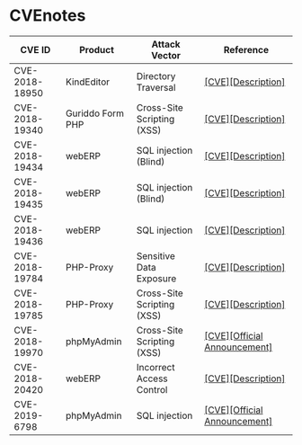 # CVEnotes
|CVE ID        |Product   |Attack Vector        |Reference                                     |
|--------------|----------|---------------------|----------------------------------------------|
|CVE-2018-18950|KindEditor|Directory Traversal|[[CVE]](https://cve.mitre.org/cgi-bin/cvename.cgi?name=CVE-2018-18950)[[Description]](https://github.com/eddietcc/CVEnotes/blob/master/CVE-2018-18950_KindEditor/README.md)|
|CVE-2018-19340|Guriddo Form PHP|Cross-Site Scripting (XSS)|[[CVE]](https://cve.mitre.org/cgi-bin/cvename.cgi?name=CVE-2018-19340)[[Description]](https://github.com/0xUhaw/CVE-Bins/blob/master/Guriddo%20Form%20PHP/README.md)|
|CVE-2018-19434|webERP|SQL injection (Blind)|[[CVE]](https://cve.mitre.org/cgi-bin/cvename.cgi?name=CVE-2018-19434)[[Description]](https://github.com/eddietcc/CVEnotes/blob/master/webERP_4.15_BankMatching/readme.md)|
|CVE-2018-19435|webERP|SQL injection (Blind)|[[CVE]](https://cve.mitre.org/cgi-bin/cvename.cgi?name=CVE-2018-19435)[[Description]](https://github.com/0xUhaw/CVE-Bins/tree/master/webERP%20SQLI-1)|
|CVE-2018-19436|webERP|SQL injection|[[CVE]](https://cve.mitre.org/cgi-bin/cvename.cgi?name=CVE-2018-19436)[[Description]](https://github.com/0xUhaw/CVE-Bins/tree/master/webERP%20SQLI-2)|
|CVE-2018-19784|PHP-Proxy|Sensitive Data Exposure|[[CVE]](https://cve.mitre.org/cgi-bin/cvename.cgi?name=CVE-2018-19784)[[Description]](https://github.com/0xUhaw/CVE-Bins/blob/master/PHP-Proxy/readme.md)|
|CVE-2018-19785|PHP-Proxy|Cross-Site Scripting (XSS)|[[CVE]](https://cve.mitre.org/cgi-bin/cvename.cgi?name=CVE-2018-19785)[[Description]](https://github.com/eddietcc/CVEnotes/blob/master/PHP-Proxy/RADME.md)|
|CVE-2018-19970|phpMyAdmin|Cross-Site Scripting (XSS)|[[CVE]](https://cve.mitre.org/cgi-bin/cvename.cgi?name=CVE-2018-19970)[[Official Announcement]](https://www.phpmyadmin.net/security/PMASA-2018-8/)|
|CVE-2018-20420|webERP|Incorrect Access Control|[[CVE]](http://cve.mitre.org/cgi-bin/cvename.cgi?name=CVE-2018-20420)[[Description]](https://github.com/eddietcc/CVEnotes/blob/master/webERP_4.15_Z_CreateCompanyTemplateFile/README.md)|
|CVE-2019-6798|phpMyAdmin|SQL injection|[[CVE]](https://cve.mitre.org/cgi-bin/cvename.cgi?name=2019-6798)[[Official Announcement]](https://www.phpmyadmin.net/security/PMASA-2019-2/)|
<!--stackedit_data:
eyJoaXN0b3J5IjpbLTEyMjcwMTg3MjIsMTc1OTI1NDEyMSwxNj
U4MDY3NTkzLDE5NjQxNzIyOTAsLTEyMjcwMTg3MjIsLTEwNjA1
OTk0NjEsMzU1NTkzODM3LDkzMzk1NTMxM119
-->